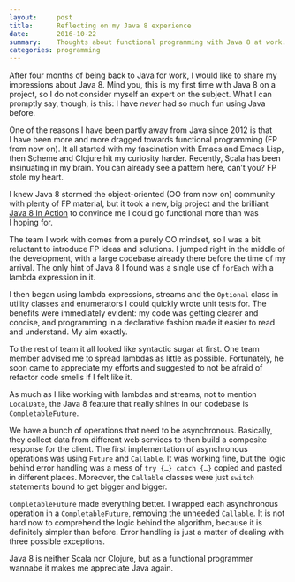 ```yaml
---
layout:     post
title:      Reflecting on my Java 8 experience
date:       2016-10-22
summary:    Thoughts about functional programming with Java 8 at work.
categories: programming
---
```


After four months of being back to Java for work, I would like to share my
impressions about Java 8. Mind you, this is my first time with Java 8 on a
project, so I do not consider myself an expert on the subject. What I can
promptly say, though, is this: I have *never* had so much fun using Java before.

One of the reasons I have been partly away from Java since 2012 is that I have
been more and more dragged towards functional programming (FP from now on). It
all started with my fascination with Emacs and Emacs Lisp, then Scheme and
Clojure hit my curiosity harder. Recently, Scala has been insinuating in my
brain. You can already see a pattern here, can’t you? FP stole my heart.

I knew Java 8 stormed the object-oriented (OO from now on) community with plenty
of FP material, but it took a new, big project and the
brilliant [Java 8 In Action](https://www.manning.com/books/java-8-in-action) to
convince me I could go functional more than was I hoping for.

The team I work with comes from a purely OO mindset, so I was a bit reluctant to
introduce FP ideas and solutions. I jumped right in the middle of the
development, with a large codebase already there before the time of my
arrival. The only hint of Java 8 I found was a single use of `forEach` with a
lambda expression in it.

I then began using lambda expressions, streams and the `Optional` class in
utility classes and enumerators I could quickly wrote unit tests for. The
benefits were immediately evident: my code was getting clearer and concise, and
programming in a declarative fashion made it easier to read and understand. My
aim exactly.

To the rest of team it all looked like syntactic sugar at first. One team member
advised me to spread lambdas as little as possible. Fortunately, he soon came to
appreciate my efforts and suggested to not be afraid of refactor code smells if
I felt like it.

As much as I like working with lambdas and streams, not to mention `LocalDate`,
the Java 8 feature that really shines in our codebase is `CompletableFuture`.

We have a bunch of operations that need to be asynchronous. Basically, they
collect data from different web services to then build a composite response for
the client. The first implementation of asynchronous operations was using
`Future` and `Callable`. It was working fine, but the logic behind error
handling was a mess of `try {…} catch {…}` copied and pasted in different
places. Moreover, the `Callable` classes were just `switch` statements bound to
get bigger and bigger.

`CompletableFuture` made everything better. I wrapped each asynchronous
operation in a `CompletableFuture`, removing the unneeded `Callable`. It is not
hard now to comprehend the logic behind the algorithm, because it is definitely
simpler than before. Error handling is just a matter of dealing with three
possible exceptions.

Java 8 is neither Scala nor Clojure, but as a functional programmer wannabe it
makes me appreciate Java again.
